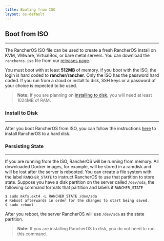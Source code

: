 ```yaml
---
title: Booting from ISO
layout: os-default
---
```


## Boot from ISO
---
The RancherOS ISO file can be used to create a fresh RancherOS install on KVM, VMware, VirtualBox, or bare metal servers. You can download the `rancheros.iso` file from our [releases page](https://github.com/rancher/os/releases/).

You must boot with at least **512MB** of memory. If you boot with the ISO, the login is hard coded to **rancher/rancher**. Only the ISO has the password hard coded. If you run from a cloud or install to disk, SSH keys or a password of your choice is expected to be used.

> **Note:** If you are planning on [installing to disk]({{site.baseurl}}/os/running-rancheros/server/install-to-disk/), you will need at least 1024MB of RAM. 

### Install to Disk
---
After you boot RancherOS from ISO, you can follow the instructions [here]({{site.baseurl}}/os/running-rancheros/server/install-to-disk/) to install RancherOS to a hard disk.

### Persisting State
---
If you are running from the ISO, RancherOS will be running from memory. All downloaded Docker images, for example, will be stored in a ramdisk and will be lost after the server is rebooted. You can 
create a file system with the label `RANCHER_STATE` to instruct RancherOS to use that partition to store state. Suppose you have a disk partition on the server called `/dev/sda`, the following command formats that partition and labels it `RANCHER_STATE`

```
$ sudo mkfs.ext4 -L RANCHER_STATE /dev/sda
# Reboot afterwards in order for the changes to start being saved.
$ sudo reboot
```

After you reboot, the server RancherOS will use `/dev/sda` as the state partition.

> **Note:** If you are installing RancherOS to disk, you do not need to run this command.


<!----
### Example using VirtualBox


1. Download the RancherOS ISO.

2. Start up a VM from VirtualBox.
    
    a. Open up VirtualBox. If you don't have VirtualBox, download it [here](https://www.virtualbox.org/wiki/Downloads).

     ![RancherOS on ISO 1]({{site.baseurl}}/img/os/Rancher_iso1.png)

    b. Provide a **name**, select the **type** to be _Linux_, and select the **version** to be _Other Linux (64-bit)_. Click **Continue**.
        
     ![RancherOS on ISO 2]({{site.baseurl}}/img/os/Rancher_iso2.png)

    c. Select at least **1GB** of RAM.

     ![RancherOS on ISO 3]({{site.baseurl}}/img/os/Rancher_iso3.png)

    d. Select **Create a virtual hard drive now** and click **Create**.

     ![RancherOS on ISO 4]({{site.baseurl}}/img/os/Rancher_iso4.png)

    e. Select the **VDI (VirtualBox Disk Image)** setting and click **Continue**.

     ![RancherOS on ISO 5]({{site.baseurl}}/img/os/Rancher_iso5.png)

    f. Select **Dynamically allocated** and click **Continue**.

     ![RancherOS on ISO 6]({{site.baseurl}}/img/os/Rancher_iso6.png)  

    g. Click **Create**.

     ![RancherOS on ISO 7]({{site.baseurl}}/img/os/Rancher_iso7.png)  
    
    Your new VM should be created, but in a _Powered Off_ state.

3. Start the VM from VirtualBox by clicking on the VM and clicking **Start** or right-click on the box and select **Start**. You will be immediately prompted to select an ISO. Find the RancherOS ISO that you have downloaded. Click **Start**.

    ![RancherOS on ISO 7]({{site.baseurl}}/img/os/Rancher_iso7.png)  

4. When RancherOS launches, you will be prompted for a rancher login and password. The login and password is 'rancher' (all lowercase).

    ```
    RancherOS rancher /dev/ttyl
    rancher login: rancher
    Password: 
    ```

Next, read about how to [install to disk]({{site.baseurl}}/os/running-rancheros/server/install-to-disk/) in order to have any changes to RancherOS to be saved.

---->
